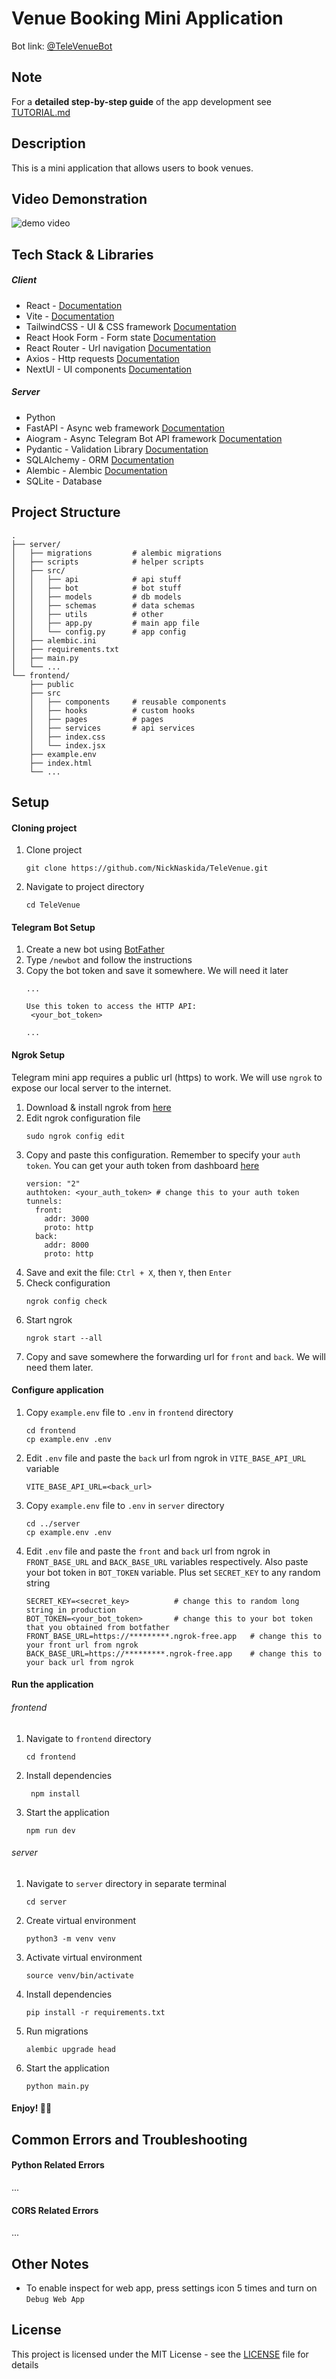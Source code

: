 # Venue Booking Mini Application

Bot link: [@TeleVenueBot](https://t.me/TeleVenueBot)

## Note
For a **detailed step-by-step guide** of the app development see [TUTORIAL.md](TUTORIAL.md)

## Description
This is a mini application that allows users to book venues.

## Video Demonstration
<img src="demo.gif" alt="demo video">

## Tech Stack & Libraries

##### Client
  - React - [Documentation](https://react.dev)
  - Vite - [Documentation](https://vitejs.dev/guide/)
  - TailwindCSS - UI & CSS framework [Documentation](https://tailwindcss.com/docs)
  - React Hook Form - Form state [Documentation](https://react-hook-form.com/get-started)
  - React Router - Url navigation [Documentation](https://reactrouter.com/en/6.16.0/start/tutorial)  
  - Axios - Http requests [Documentation](https://axios-http.com/docs/intro)
  - NextUI - UI components [Documentation](https://nextui.org/docs/getting-started)
##### Server
  - Python
  - FastAPI - Async web framework  [Documentation](https://fastapi.tiangolo.com/)
  - Aiogram - Async Telegram Bot API framework [Documentation](https://docs.aiogram.dev/en/latest/)
  - Pydantic - Validation Library [Documentation](https://docs.pydantic.dev/latest/)
  - SQLAlchemy - ORM [Documentation](https://docs.sqlalchemy.org/en/20/)
  - Alembic - Alembic [Documentation](https://alembic.sqlalchemy.org/en/latest/)
  - SQLite - Database  

## Project Structure
```
.
├── server/
│   ├── migrations         # alembic migrations
│   ├── scripts            # helper scripts
│   ├── src/
│   │   ├── api            # api stuff
│   │   ├── bot            # bot stuff
│   │   ├── models         # db models
│   │   ├── schemas        # data schemas
│   │   ├── utils          # other
│   │   ├── app.py         # main app file
│   │   └── config.py      # app config
│   ├── alembic.ini
│   ├── requirements.txt
│   ├── main.py
│   └── ...
└── frontend/
    ├── public
    ├── src
    │   ├── components     # reusable components
    │   ├── hooks          # custom hooks
    │   ├── pages          # pages
    │   ├── services       # api services
    │   ├── index.css
    │   └── index.jsx
    ├── example.env
    ├── index.html
    └── ...
```

## Setup

#### Cloning project

1. Clone project
    ```
    git clone https://github.com/NickNaskida/TeleVenue.git
    ```
2. Navigate to project directory
    ```
    cd TeleVenue
    ```
   
#### Telegram Bot Setup
1. Create a new bot using [BotFather](https://t.me/botfather)
2. Type `/newbot` and follow the instructions
3. Copy the bot token and save it somewhere. We will need it later
   ```
   ...
   
   Use this token to access the HTTP API:
    <your_bot_token>
   
   ...
   ```


#### Ngrok Setup
Telegram mini app requires a public url (https) to work. We will use `ngrok` to expose our local server to the internet.

1. Download & install ngrok from [here](https://ngrok.com/download)
2. Edit ngrok configuration file 
   ```
   sudo ngrok config edit      
   ```
3. Copy and paste this configuration. Remember to specify your `auth token`. You can get your auth token from dashboard [here](https://dashboard.ngrok.com/get-started/your-authtoken)
   ```
   version: "2"
   authtoken: <your_auth_token> # change this to your auth token
   tunnels:
     front:
       addr: 3000
       proto: http
     back:
       addr: 8000
       proto: http   
   ```
4. Save and exit the file: `Ctrl + X`, then `Y`, then `Enter`
5. Check configuration
   ```
   ngrok config check
   ```
6. Start ngrok
   ```
   ngrok start --all
   ```
7. Copy and save somewhere the forwarding url for `front` and `back`. We will need them later.

#### Configure application
1. Copy `example.env` file to `.env` in `frontend` directory
   ```
   cd frontend
   cp example.env .env
   ```
2. Edit `.env` file and paste the `back` url from ngrok in `VITE_BASE_API_URL` variable
   ```
   VITE_BASE_API_URL=<back_url>
   ```
4. Copy `example.env` file to `.env` in `server` directory
      ```
   cd ../server
   cp example.env .env
   ```
5. Edit `.env` file and paste the `front` and `back` url from ngrok in `FRONT_BASE_URL` and `BACK_BASE_URL` variables respectively. Also paste your bot token in `BOT_TOKEN` variable. Plus set `SECRET_KEY` to any random string
    ```
   SECRET_KEY=<secret_key>          # change this to random long string in production
   BOT_TOKEN=<your_bot_token>       # change this to your bot token that you obtained from botfather
   FRONT_BASE_URL=https://*********.ngrok-free.app   # change this to your front url from ngrok
   BACK_BASE_URL=https://*********.ngrok-free.app    # change this to your back url from ngrok
   ```

#### Run the application

###### frontend
1. Navigate to `frontend` directory
   ```
   cd frontend
   ```
2. Install dependencies
   ```
    npm install
    ```
3. Start the application
    ```
    npm run dev
    ```

###### server
1. Navigate to `server` directory in separate terminal
   ```
   cd server
   ```
2. Create virtual environment
   ```
   python3 -m venv venv
   ```
3. Activate virtual environment
   ```
   source venv/bin/activate
   ```
4. Install dependencies
    ```
    pip install -r requirements.txt
    ```
5. Run migrations
    ```
    alembic upgrade head
    ```
6. Start the application
   ```
   python main.py
   ```
   
#### Enjoy! 🎉🎉

## Common Errors and Troubleshooting

#### Python Related Errors

...

#### CORS Related Errors
...

## Other Notes
- To enable inspect for web app, press settings icon 5 times and turn on `Debug Web App`

## License
This project is licensed under the MIT License - see the [LICENSE](LICENSE) file for details